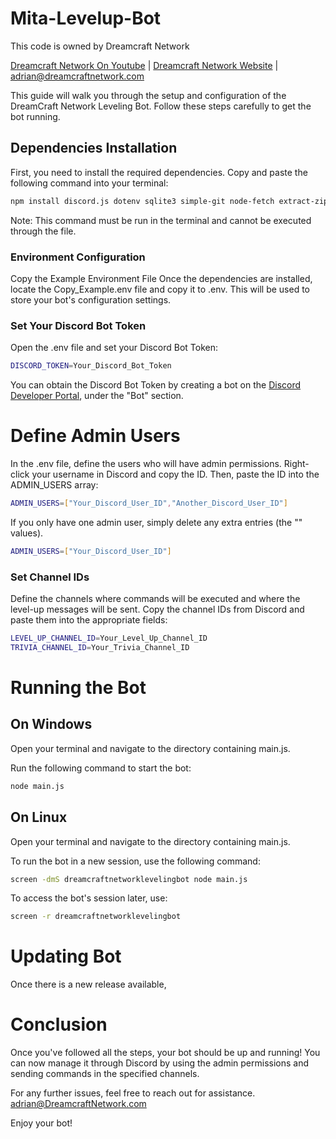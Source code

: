 # Mita-Levelup-Bot


This code is owned by Dreamcraft Network

<a href="https://youtube.com/@dreamcraftnetwork">Dreamcraft Network On Youtube</a> |
<a href="https://dreamcraftnetwork.com">Dreamcraft Network Website</a> | <a href="mailto:adrian@dreamcraftnetwork.com">adrian@dreamcraftnetwork.com</a>



This guide will walk you through the setup and configuration of the DreamCraft Network Leveling Bot. Follow these steps carefully to get the bot running.

## Dependencies Installation

First, you need to install the required dependencies. Copy and paste the following command into your terminal:

```bash
npm install discord.js dotenv sqlite3 simple-git node-fetch extract-zip unzip zip
```

Note: This command must be run in the terminal and cannot be executed through the file.

### Environment Configuration
Copy the Example Environment File
Once the dependencies are installed, locate the Copy_Example.env file and copy it to .env. This will be used to store your bot's configuration settings.

### Set Your Discord Bot Token
Open the .env file and set your Discord Bot Token:
```bash
DISCORD_TOKEN=Your_Discord_Bot_Token
```

You can obtain the Discord Bot Token by creating a bot on the <a href="https://discord.com/developers/applications">Discord Developer Portal</a>, under the "Bot" section.

# Define Admin Users
In the .env file, define the users who will have admin permissions. Right-click your username in Discord and copy the ID. Then, paste the ID into the ADMIN_USERS array:
```bash
ADMIN_USERS=["Your_Discord_User_ID","Another_Discord_User_ID"]
```
If you only have one admin user, simply delete any extra entries (the "" values).

```bash
ADMIN_USERS=["Your_Discord_User_ID"]
```

### Set Channel IDs
Define the channels where commands will be executed and where the level-up messages will be sent. Copy the channel IDs from Discord and paste them into the appropriate fields:

```bash
LEVEL_UP_CHANNEL_ID=Your_Level_Up_Channel_ID
TRIVIA_CHANNEL_ID=Your_Trivia_Channel_ID
```

# Running the Bot
## On Windows
Open your terminal and navigate to the directory containing main.js.

Run the following command to start the bot:
```bash
node main.js
```
## On Linux
Open your terminal and navigate to the directory containing main.js.

To run the bot in a new session, use the following command:
```bash
screen -dmS dreamcraftnetworklevelingbot node main.js
```
To access the bot's session later, use:
```bash
screen -r dreamcraftnetworklevelingbot
```




# Updating Bot

Once there is a new release available, 
# Conclusion
Once you've followed all the steps, your bot should be up and running! You can now manage it through Discord by using the admin permissions and sending commands in the specified channels.

For any further issues, feel free to reach out for assistance. 
<a href="mailto:adrian@dreamcraftnetwork.com">adrian@DreamcraftNetwork.com</a>

Enjoy your bot!